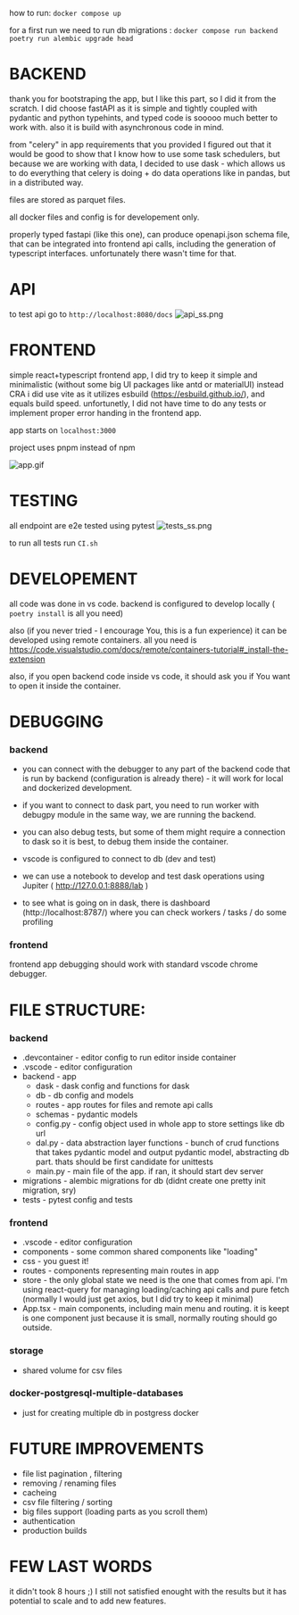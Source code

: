 


how to run:
```docker compose up```

for a first run we need to run db migrations : 
```docker compose run backend poetry run alembic upgrade head```

# BACKEND

 thank you for bootstraping the app, but I like this part, so I did it from the scratch. 
 I did choose fastAPI as it is simple and tightly coupled with pydantic and python typehints,
 and typed code is sooooo much better to work with.
 also it is build with asynchronous code in mind.

from "celery" in app requirements that you provided I figured out that it would be good to show that I know how to use some task schedulers, but because we are working with data, I decided to use dask - which allows us to do everything that celery is doing + do data operations like in pandas, but in a distributed way.


 files are stored as parquet files.

 all docker files and config is for developement only. 

properly typed fastapi (like this one), can produce openapi.json schema file, that can be integrated into frontend api calls, including the generation of typescript interfaces. unfortunately there wasn't time for that.

 # API
 to test api go to ```http://localhost:8080/docs```
![api_ss.png](api_ss.png)


# FRONTEND
simple react+typescript frontend app, I did try to keep it simple and minimalistic (without some big UI packages like antd or materialUI) 
instead CRA i did use vite as it utilizes esbuild (https://esbuild.github.io/), and equals build speed.
unfortunetly, I did not have time to do any tests or implement proper error handing in the frontend app.

app starts on ```localhost:3000```

project uses pnpm instead of npm

![app.gif](app.gif)

# TESTING
all endpoint are e2e tested using pytest
![tests_ss.png](tests_ss.png)

to run all tests run ```CI.sh```

# DEVELOPEMENT
all code was done in vs code. 
backend is configured to develop locally ( ```poetry install``` is all you need)

also (if you never tried - I encourage You, this is a fun experience) it can be developed using remote containers. 
all you need is https://code.visualstudio.com/docs/remote/containers-tutorial#_install-the-extension

also, if you open backend code inside vs code, it should ask you if You want to open it inside the container. 

# DEBUGGING
### backend
 *  you can connect with the debugger to any part of the backend code that is run by backend (configuration is already there) - it will work for local and dockerized development.

 * if you want to connect to dask part, you need to run worker with debugpy module in the same way, we are running the backend.

 * you can also debug tests, but some of them might require a connection to dask so it is best, to debug them inside the container.

 * vscode is configured to connect to db (dev and test)
* we can use a notebook to develop and test dask operations using Jupiter ( http://127.0.0.1:8888/lab )
* to see what is going on in dask, there is dashboard (http://localhost:8787/) where you can check workers / tasks / do some profiling



### frontend
 frontend app debugging should work with standard vscode chrome debugger.


# FILE STRUCTURE:
### backend
* .devcontainer - editor config to run editor inside container
* .vscode - editor configuration
* backend - app
    *   dask - dask config and functions for dask
    *   db  -   db config and models
    *   routes - app routes for files and remote api calls
    *   schemas - pydantic models
    *   config.py - config object used in whole app to store settings like db url
    *   dal.py - data abstraction layer functions - bunch of crud functions that takes pydantic model and output pydantic model, abstracting db part. thats should be first candidate for unittests
    * main.py - main file of the app. if ran, it should start dev server 
* migrations - alembic migrations for db (didnt create one pretty init migration, sry)
* tests - pytest config and tests 


### frontend
 * .vscode - editor configuration
 * components - some common shared components like "loading"
 * css - you guest it!
 * routes - components representing main routes in app
 * store - the only global state we need is the one that comes from api. I'm using react-query for managing loading/caching api calls and pure fetch (normally I would just get axios, but I did try to keep it minimal)
 * App.tsx - main components, including main menu and routing. it is keept is one component just because it is small, normally routing should go outside.

### storage
 * shared volume for csv files
### docker-postgresql-multiple-databases
* just for creating multiple db in postgress docker


# FUTURE IMPROVEMENTS

- file list pagination , filtering
- removing / renaming files
- cacheing
- csv file filtering / sorting 
- big files support (loading parts as you scroll them)
- authentication
- production builds


# FEW LAST WORDS
it didn't took 8 hours ;) I still not satisfied enought with the results but it has potential to scale and to add new features. 